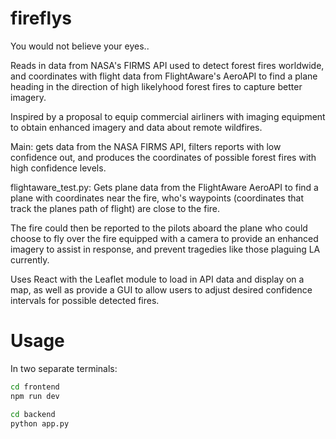 # fireflys

You would not believe your eyes..

Reads in data from NASA's FIRMS API used to detect forest fires worldwide, and coordinates with flight data from FlightAware's AeroAPI to find a plane heading in the direction of high likelyhood forest fires to capture better imagery. 

Inspired by a proposal to equip commercial airliners with imaging equipment to obtain enhanced imagery and data about remote wildfires.

Main: gets data from the NASA FIRMS API, filters reports with low confidence out, and produces the coordinates of possible forest fires with high confidence levels.

flightaware_test.py: Gets plane data from the FlightAware AeroAPI to find a plane with coordinates near the fire, who's waypoints (coordinates that track the planes path of flight) are close to the fire. 

The fire could then be reported to the pilots aboard the plane who could choose to fly over the fire equipped with a camera to provide an enhanced imagery to assist in response, and prevent tragedies like those plaguing LA currently.

Uses React with the Leaflet module to load in API data and display on a map, as well as provide a GUI to allow users to adjust desired confidence intervals for possible detected fires.

# Usage
In two separate terminals:
```bash
cd frontend
npm run dev
```
```bash
cd backend
python app.py
```